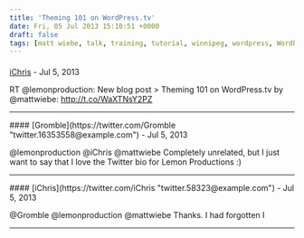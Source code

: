 ```yaml
---
title: 'Theming 101 on WordPress.tv'
date: Fri, 05 Jul 2013 15:10:51 +0000
draft: false
tags: [matt wiebe, talk, training, tutorial, winnipeg, wordpress, WordPress]
---
```



#### 
[iChris](https://twitter.com/iChris "twitter.58323@example.com") - <time datetime="2013-07-05 09:13:05">Jul 5, 2013</time>

RT @lemonproduction: New blog post > Theming 101 on WordPress.tv by @mattwiebe: http://t.co/WaXTNsY2PZ
<hr />
#### 
[Gromble](https://twitter.com/Gromble "twitter.16353558@example.com") - <time datetime="2013-07-05 09:14:03">Jul 5, 2013</time>

@lemonproduction @iChris @mattwiebe Completely unrelated, but I just want to say that I love the Twitter bio for Lemon Productions :)
<hr />
#### 
[iChris](https://twitter.com/iChris "twitter.58323@example.com") - <time datetime="2013-07-05 09:15:21">Jul 5, 2013</time>

@Gromble @lemonproduction @mattwiebe Thanks. I had forgotten I
<hr />
